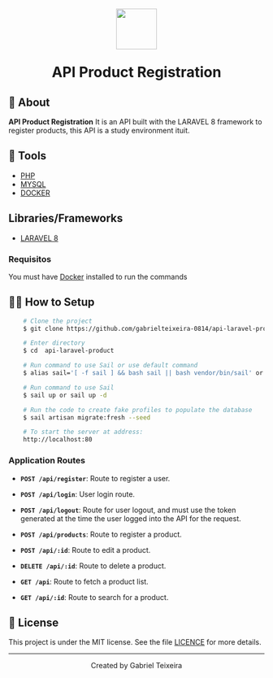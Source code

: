 <h1 align="center">
    <img height="80" src="https://img.icons8.com/material-rounded/96/000000/api-settings.png" />
    <p>API Product Registration</p>
</h1>

## 🚨 About

**API Product Registration** It is an API built with the LARAVEL 8 framework to register products, this API is a study environment ituit. 


## 🔨 Tools

- [PHP](https://www.php.net/)
- [MYSQL](https://www.mongodb.com/try/download/community)
- [DOCKER](https://docs.docker.com/desktop/windows/install/)

## Libraries/Frameworks

- [LARAVEL 8](https://laravel.com/docs/8.x/installation)

### Requisitos

You must have [Docker](https://docs.docker.com/desktop/windows/install/) installed to run the commands

## 👨‍💻 How to Setup

```bash
    # Clone the project
    $ git clone https://github.com/gabrielteixeira-0814/api-laravel-product.git
```

```bash
    # Enter directory
    $ cd  api-laravel-product
```

```bash
    # Run command to use Sail or use default command 
    $ alias sail='[ -f sail ] && bash sail || bash vendor/bin/sail' or ./vendor/bin/sail up
```

```bash
    # Run command to use Sail
    $ sail up or sail up -d
```

```bash
    # Run the code to create fake profiles to populate the database
    $ sail artisan migrate:fresh --seed
```
```bash
    # To start the server at address: 
    http://localhost:80
```

### Application Routes

- **`POST /api/register`**: Route to register a user.

- **`POST /api/login`**: User login route.

- **`POST /api/logout`**: Route for user logout, and must use the token generated at the time the user logged into the API for the request.

- **`POST /api/products`**: Route to register a product.

- **`POST /api/:id`**: Route to edit a product.

- **`DELETE /api/:id`**: Route to delete a product.

- **`GET /api`**: Route to fetch a product list.

- **`GET /api/:id`**: Route to search for a product.


## 📝 License

This project is under the MIT license. See the file <a href="https://github.com/gabrielteixeira-0814/api-laravel-product/blob/main/LICENCE">LICENCE</a> for more details.

---

<p align="center">Created by Gabriel Teixeira</p>
